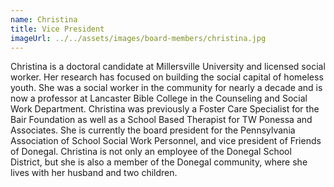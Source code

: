 ```yaml
---
name: Christina
title: Vice President
imageUrl: ../../assets/images/board-members/christina.jpg
---
```


Christina is a doctoral candidate at Millersville University and licensed social worker. Her research has focused on building the social capital of homeless youth. She was a social worker in the community for nearly a decade and is now a professor at Lancaster Bible College in the Counseling and Social Work Department. Christina was previously a Foster Care Specialist for the Bair Foundation as well as a School Based Therapist for TW Ponessa and Associates. She is currently the board president for the Pennsylvania Association of School Social Work Personnel, and vice president of Friends of Donegal. Christina is not only an employee of the Donegal School District, but she is also a member of the Donegal community, where she lives with her husband and two children.

